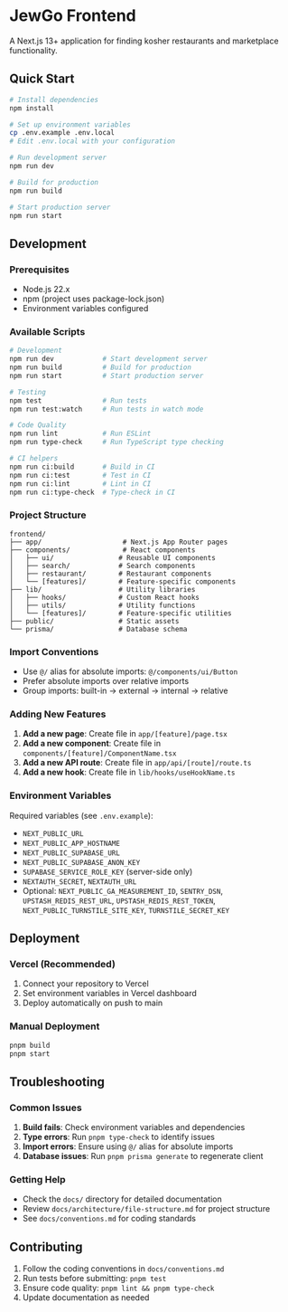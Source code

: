 # JewGo Frontend

A Next.js 13+ application for finding kosher restaurants and marketplace functionality.

## Quick Start

```bash
# Install dependencies
npm install

# Set up environment variables
cp .env.example .env.local
# Edit .env.local with your configuration

# Run development server
npm run dev

# Build for production
npm run build

# Start production server
npm run start
```

## Development

### Prerequisites
- Node.js 22.x
- npm (project uses package-lock.json)
- Environment variables configured

### Available Scripts

```bash
# Development
npm run dev            # Start development server
npm run build          # Build for production
npm run start          # Start production server

# Testing
npm test               # Run tests
npm run test:watch     # Run tests in watch mode

# Code Quality
npm run lint           # Run ESLint
npm run type-check     # Run TypeScript type checking

# CI helpers
npm run ci:build       # Build in CI
npm run ci:test        # Test in CI
npm run ci:lint        # Lint in CI
npm run ci:type-check  # Type-check in CI
```

### Project Structure

```
frontend/
├── app/                    # Next.js App Router pages
├── components/             # React components
│   ├── ui/                # Reusable UI components
│   ├── search/            # Search components
│   ├── restaurant/        # Restaurant components
│   └── [features]/        # Feature-specific components
├── lib/                   # Utility libraries
│   ├── hooks/             # Custom React hooks
│   ├── utils/             # Utility functions
│   └── [features]/        # Feature-specific utilities
├── public/                # Static assets
└── prisma/                # Database schema
```

### Import Conventions

- Use `@/` alias for absolute imports: `@/components/ui/Button`
- Prefer absolute imports over relative imports
- Group imports: built-in → external → internal → relative

### Adding New Features

1. **Add a new page**: Create file in `app/[feature]/page.tsx`
2. **Add a new component**: Create file in `components/[feature]/ComponentName.tsx`
3. **Add a new API route**: Create file in `app/api/[route]/route.ts`
4. **Add a new hook**: Create file in `lib/hooks/useHookName.ts`

### Environment Variables

Required variables (see `.env.example`):
- `NEXT_PUBLIC_URL`
- `NEXT_PUBLIC_APP_HOSTNAME`
- `NEXT_PUBLIC_SUPABASE_URL`
- `NEXT_PUBLIC_SUPABASE_ANON_KEY`
- `SUPABASE_SERVICE_ROLE_KEY` (server-side only)
- `NEXTAUTH_SECRET`, `NEXTAUTH_URL`
- Optional: `NEXT_PUBLIC_GA_MEASUREMENT_ID`, `SENTRY_DSN`, `UPSTASH_REDIS_REST_URL`, `UPSTASH_REDIS_REST_TOKEN`, `NEXT_PUBLIC_TURNSTILE_SITE_KEY`, `TURNSTILE_SECRET_KEY`

## Deployment

### Vercel (Recommended)
1. Connect your repository to Vercel
2. Set environment variables in Vercel dashboard
3. Deploy automatically on push to main

### Manual Deployment
```bash
pnpm build
pnpm start
```

## Troubleshooting

### Common Issues

1. **Build fails**: Check environment variables and dependencies
2. **Type errors**: Run `pnpm type-check` to identify issues
3. **Import errors**: Ensure using `@/` alias for absolute imports
4. **Database issues**: Run `pnpm prisma generate` to regenerate client

### Getting Help

- Check the `docs/` directory for detailed documentation
- Review `docs/architecture/file-structure.md` for project structure
- See `docs/conventions.md` for coding standards

## Contributing

1. Follow the coding conventions in `docs/conventions.md`
2. Run tests before submitting: `pnpm test`
3. Ensure code quality: `pnpm lint && pnpm type-check`
4. Update documentation as needed

